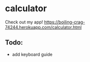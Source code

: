 # calculator
Check out my app! https://boiling-crag-74244.herokuapp.com/calculator.html

## Todo:
- add keyboard guide